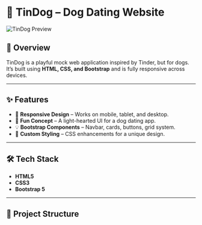 # 🐾 TinDog – Dog Dating Website

![TinDog Preview](tindog_preview.png)

## 📌 Overview
TinDog is a playful mock web application inspired by Tinder, but for dogs.  
It’s built using **HTML, CSS, and Bootstrap** and is fully responsive across devices.

---

## ✨ Features
- 📱 **Responsive Design** – Works on mobile, tablet, and desktop.
- 🐶 **Fun Concept** – A light-hearted UI for a dog dating app.
- 💡 **Bootstrap Components** – Navbar, cards, buttons, grid system.
- 🎨 **Custom Styling** – CSS enhancements for a unique design.

---

## 🛠 Tech Stack
- **HTML5**
- **CSS3**
- **Bootstrap 5**

---

## 📂 Project Structure
